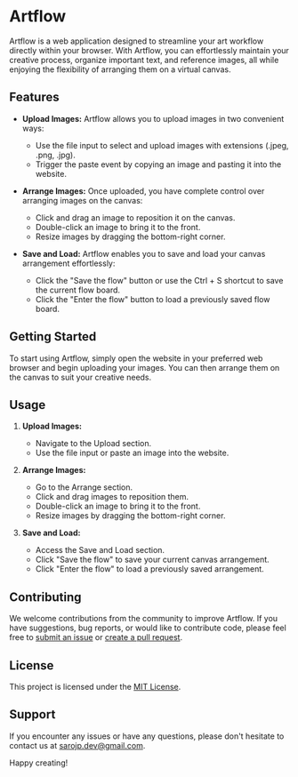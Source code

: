 # Artflow

Artflow is a web application designed to streamline your art workflow directly within your browser. With Artflow, you can effortlessly maintain your creative process, organize important text, and reference images, all while enjoying the flexibility of arranging them on a virtual canvas.

## Features

- **Upload Images:** Artflow allows you to upload images in two convenient ways:
  - Use the file input to select and upload images with extensions (.jpeg, .png, .jpg).
  - Trigger the paste event by copying an image and pasting it into the website.

- **Arrange Images:** Once uploaded, you have complete control over arranging images on the canvas:
  - Click and drag an image to reposition it on the canvas.
  - Double-click an image to bring it to the front.
  - Resize images by dragging the bottom-right corner.

- **Save and Load:** Artflow enables you to save and load your canvas arrangement effortlessly:
  - Click the "Save the flow" button or use the Ctrl + S shortcut to save the current flow board.
  - Click the "Enter the flow" button to load a previously saved flow board.

## Getting Started

To start using Artflow, simply open the website in your preferred web browser and begin uploading your images. You can then arrange them on the canvas to suit your creative needs.

## Usage

1. **Upload Images:**
   - Navigate to the Upload section.
   - Use the file input or paste an image into the website.

2. **Arrange Images:**
   - Go to the Arrange section.
   - Click and drag images to reposition them.
   - Double-click an image to bring it to the front.
   - Resize images by dragging the bottom-right corner.

3. **Save and Load:**
   - Access the Save and Load section.
   - Click "Save the flow" to save your current canvas arrangement.
   - Click "Enter the flow" to load a previously saved arrangement.

## Contributing

We welcome contributions from the community to improve Artflow. If you have suggestions, bug reports, or would like to contribute code, please feel free to [submit an issue](https://github.com/Saroj-Pedada/Artflow/issues) or [create a pull request](https://github.com/Saroj-Pedada/Artflow/pulls).

## License

This project is licensed under the [MIT License](https://opensource.org/license/mit-0/).

## Support

If you encounter any issues or have any questions, please don't hesitate to contact us at [sarojp.dev@gmail.com](mailto:sarojp.dev@gmail.com).

Happy creating!
